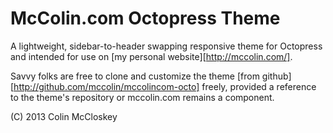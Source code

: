 # McColin.com Octopress Theme

A lightweight, sidebar-to-header swapping responsive theme for Octopress and
intended for use on [my personal website][http://mccolin.com/].

Savvy folks are free to clone and customize the theme
[from github][http://github.com/mccolin/mccolincom-octo]
freely, provided a reference to the theme's repository or mccolin.com remains
a component.


(C) 2013 Colin McCloskey
